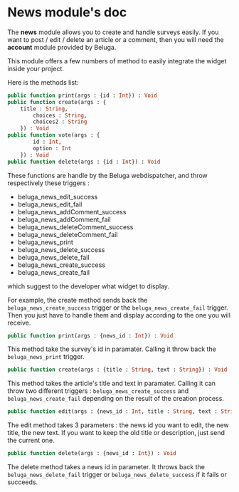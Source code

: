 News module's doc
=================

The __news__ module allows you to create and handle surveys easily. If you want to post / edit / delete an article or a comment, then you will need the __account__ module provided by Beluga.

This module offers a few numbers of method to easily integrate the widget inside your project.

Here is the methods list:

```Haxe
public function print(args : {id : Int}) : Void
public function create(args : {
    title : String,
		choices : String,
		choices2 : String
	}) : Void
public function vote(args : {
		id : Int,
		option : Int
	}) : Void
public function delete(args : {id : Int}) : Void
```

These functions are handle by the Beluga webdispatcher, and throw respectively these triggers :

* beluga_news_edit_success
* beluga_news_edit_fail
* beluga_news_addComment_success
* beluga_news_addComment_fail
* beluga_news_deleteComment_success
* beluga_news_deleteComment_fail
* beluga_news_print
* beluga_news_delete_success
* beluga_news_delete_fail
* beluga_news_create_success
* beluga_news_create_fail

which suggest to the developer what widget to display.

For example, the create method sends back the `beluga_news_create_success` trigger or the `beluga_news_create_fail` trigger. Then you just have to handle them and display according to the one you will receive.

```Haxe
public function print(args : {news_id : Int}) : Void
```

This method take the survey's id in paramater. Calling it throw back the `beluga_news_print` trigger.

```Haxe
public function create(args : {title : String, text : String}) : Void
```

This method takes the article's title and text in paramater. Calling it can throw two different triggers : `beluga_news_create_success` and `beluga_news_create_fail` depending on the result of the creation process.

```Haxe
public function edit(args : {news_id : Int, title : String, text : String}) : Void
```

The edit method takes 3 parameters : the news id you want to edit, the new title, the new text. If you want to keep the old title or description, just send the current one.

```Haxe
public function delete(args : {news_id : Int}) : Void
```

The delete method takes a news id in parameter. It throws back the `beluga_news_delete_fail` trigger or `beluga_news_delete_success` if it fails or succeeds.
